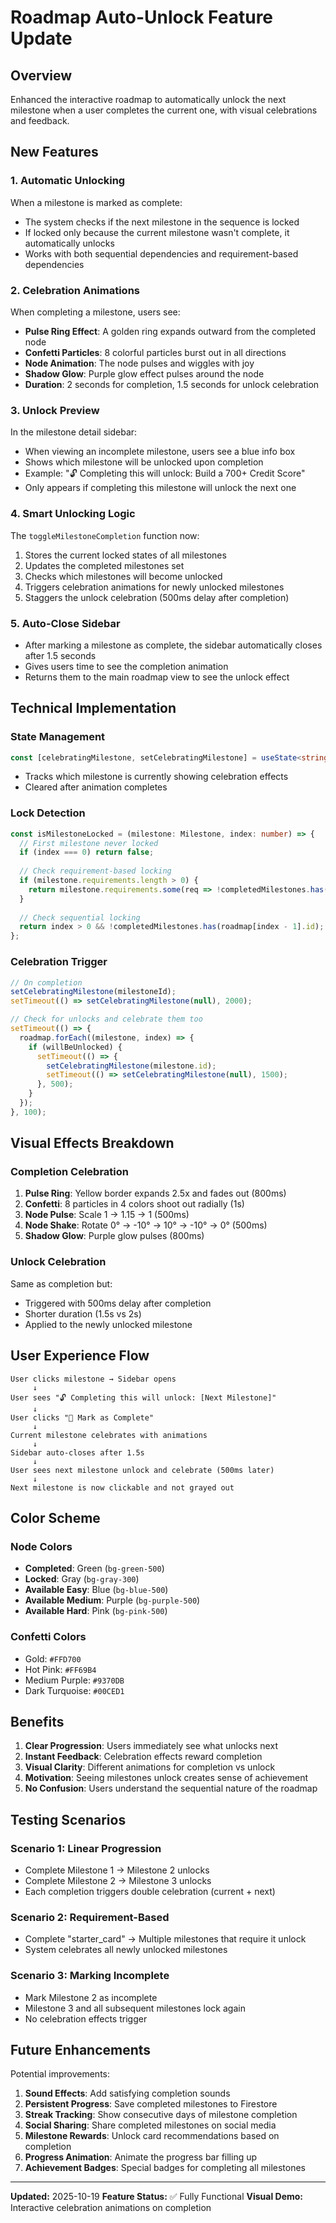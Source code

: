 # Roadmap Auto-Unlock Feature Update

## Overview
Enhanced the interactive roadmap to automatically unlock the next milestone when a user completes the current one, with visual celebrations and feedback.

## New Features

### 1. **Automatic Unlocking**
When a milestone is marked as complete:
- The system checks if the next milestone in the sequence is locked
- If locked only because the current milestone wasn't complete, it automatically unlocks
- Works with both sequential dependencies and requirement-based dependencies

### 2. **Celebration Animations**
When completing a milestone, users see:
- **Pulse Ring Effect**: A golden ring expands outward from the completed node
- **Confetti Particles**: 8 colorful particles burst out in all directions
- **Node Animation**: The node pulses and wiggles with joy
- **Shadow Glow**: Purple glow effect pulses around the node
- **Duration**: 2 seconds for completion, 1.5 seconds for unlock celebration

### 3. **Unlock Preview**
In the milestone detail sidebar:
- When viewing an incomplete milestone, users see a blue info box
- Shows which milestone will be unlocked upon completion
- Example: "🔓 Completing this will unlock: Build a 700+ Credit Score"
- Only appears if completing this milestone will unlock the next one

### 4. **Smart Unlocking Logic**
The `toggleMilestoneCompletion` function now:
1. Stores the current locked states of all milestones
2. Updates the completed milestones set
3. Checks which milestones will become unlocked
4. Triggers celebration animations for newly unlocked milestones
5. Staggers the unlock celebration (500ms delay after completion)

### 5. **Auto-Close Sidebar**
- After marking a milestone as complete, the sidebar automatically closes after 1.5 seconds
- Gives users time to see the completion animation
- Returns them to the main roadmap view to see the unlock effect

## Technical Implementation

### State Management
```typescript
const [celebratingMilestone, setCelebratingMilestone] = useState<string | null>(null);
```
- Tracks which milestone is currently showing celebration effects
- Cleared after animation completes

### Lock Detection
```typescript
const isMilestoneLocked = (milestone: Milestone, index: number) => {
  // First milestone never locked
  if (index === 0) return false;
  
  // Check requirement-based locking
  if (milestone.requirements.length > 0) {
    return milestone.requirements.some(req => !completedMilestones.has(req));
  }
  
  // Check sequential locking
  return index > 0 && !completedMilestones.has(roadmap[index - 1].id);
};
```

### Celebration Trigger
```typescript
// On completion
setCelebratingMilestone(milestoneId);
setTimeout(() => setCelebratingMilestone(null), 2000);

// Check for unlocks and celebrate them too
setTimeout(() => {
  roadmap.forEach((milestone, index) => {
    if (willBeUnlocked) {
      setTimeout(() => {
        setCelebratingMilestone(milestone.id);
        setTimeout(() => setCelebratingMilestone(null), 1500);
      }, 500);
    }
  });
}, 100);
```

## Visual Effects Breakdown

### Completion Celebration
1. **Pulse Ring**: Yellow border expands 2.5x and fades out (800ms)
2. **Confetti**: 8 particles in 4 colors shoot out radially (1s)
3. **Node Pulse**: Scale 1 → 1.15 → 1 (500ms)
4. **Node Shake**: Rotate 0° → -10° → 10° → -10° → 0° (500ms)
5. **Shadow Glow**: Purple glow pulses (800ms)

### Unlock Celebration
Same as completion but:
- Triggered with 500ms delay after completion
- Shorter duration (1.5s vs 2s)
- Applied to the newly unlocked milestone

## User Experience Flow

```
User clicks milestone → Sidebar opens
     ↓
User sees "🔓 Completing this will unlock: [Next Milestone]"
     ↓
User clicks "🎉 Mark as Complete"
     ↓
Current milestone celebrates with animations
     ↓
Sidebar auto-closes after 1.5s
     ↓
User sees next milestone unlock and celebrate (500ms later)
     ↓
Next milestone is now clickable and not grayed out
```

## Color Scheme

### Node Colors
- **Completed**: Green (`bg-green-500`)
- **Locked**: Gray (`bg-gray-300`)
- **Available Easy**: Blue (`bg-blue-500`)
- **Available Medium**: Purple (`bg-purple-500`)
- **Available Hard**: Pink (`bg-pink-500`)

### Confetti Colors
- Gold: `#FFD700`
- Hot Pink: `#FF69B4`
- Medium Purple: `#9370DB`
- Dark Turquoise: `#00CED1`

## Benefits

1. **Clear Progression**: Users immediately see what unlocks next
2. **Instant Feedback**: Celebration effects reward completion
3. **Visual Clarity**: Different animations for completion vs unlock
4. **Motivation**: Seeing milestones unlock creates sense of achievement
5. **No Confusion**: Users understand the sequential nature of the roadmap

## Testing Scenarios

### Scenario 1: Linear Progression
- Complete Milestone 1 → Milestone 2 unlocks
- Complete Milestone 2 → Milestone 3 unlocks
- Each completion triggers double celebration (current + next)

### Scenario 2: Requirement-Based
- Complete "starter_card" → Multiple milestones that require it unlock
- System celebrates all newly unlocked milestones

### Scenario 3: Marking Incomplete
- Mark Milestone 2 as incomplete
- Milestone 3 and all subsequent milestones lock again
- No celebration effects trigger

## Future Enhancements

Potential improvements:
1. **Sound Effects**: Add satisfying completion sounds
2. **Persistent Progress**: Save completed milestones to Firestore
3. **Streak Tracking**: Show consecutive days of milestone completion
4. **Social Sharing**: Share completed milestones on social media
5. **Milestone Rewards**: Unlock card recommendations based on completion
6. **Progress Animation**: Animate the progress bar filling up
7. **Achievement Badges**: Special badges for completing all milestones

---

**Updated:** 2025-10-19
**Feature Status:** ✅ Fully Functional
**Visual Demo:** Interactive celebration animations on completion
